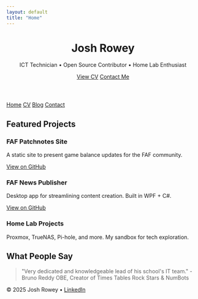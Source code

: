 ```yaml
---
layout: default
title: "Home"
---
```


<link rel="stylesheet" href="/assets/css/style.css">

<header class="hero">
  <div class="container">
    <h1>Josh Rowey</h1>
    <p>ICT Technician • Open Source Contributor • Home Lab Enthusiast</p>
    <div class="hero-buttons">
      <a href="/cv.html" class="btn">View CV</a>
      <a href="/contact.html" class="btn btn-outline">Contact Me</a>
    </div>
  </div>
</header>

<nav class="navbar">
  <a href="/">Home</a>
  <a href="/cv.html">CV</a>
  <a href="/blog.html">Blog</a>
  <a href="/contact.html">Contact</a>
</nav>

<main class="container">
  <section class="section">
    <h2>Featured Projects</h2>
    <div class="grid">
      <div class="card">
        <h3>FAF Patchnotes Site</h3>
        <p>A static site to present game balance updates for the FAF community.</p>
        <a href="https://github.com/MrRowey/FAF-Patchnotes-Site">View on GitHub</a>
      </div>
      <div class="card">
        <h3>FAF News Publisher</h3>
        <p>Desktop app for streamlining content creation. Built in WPF + C#.</p>
        <a href="https://github.com/MrRowey/FAF-News-Publisher-WPF">View on GitHub</a>
      </div>
      <div class="card">
        <h3>Home Lab Projects</h3>
        <p>Proxmox, TrueNAS, Pi-hole, and more. My sandbox for tech exploration.</p>
      </div>
    </div>
  </section>

  <section id="testimonials">
  <h2>What People Say</h2>
  <blockquote>
    <p>"Very dedicated and knowledgeable lead of his school's IT team." - Bruno Reddy OBE, Creator of Times Tables Rock Stars & NumBots</p>
  </blockquote>
</section>
</main>

<footer class="footer">
  <p>© 2025 Josh Rowey • <a href="https://www.linkedin.com/in/josh-row-938394255/">LinkedIn</a></p>
</footer>
